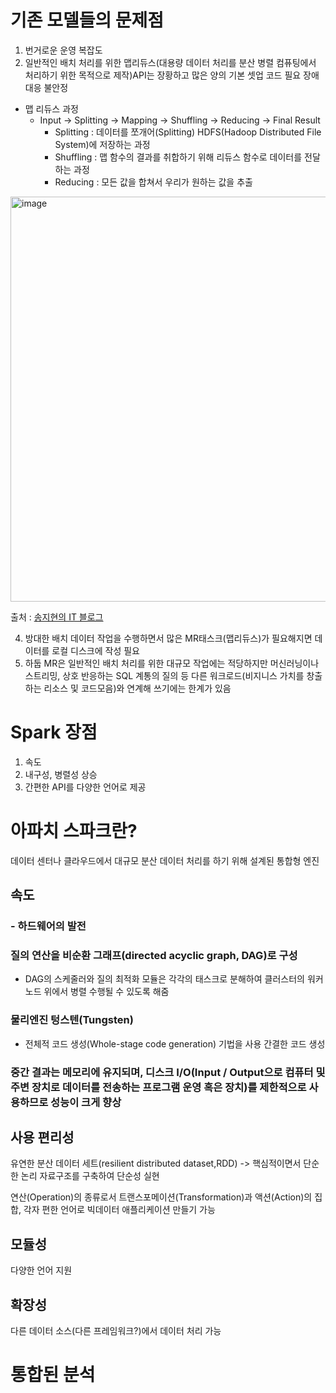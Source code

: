 # 기존 모델들의 문제점
1. 번거로운 운영 복잡도
2. 일반적인 배치 처리를 위한 맵리듀스(대용량 데이터 처리를 분산 병렬 컴퓨팅에서 처리하기 위한 목적으로 제작)API는 장황하고 많은 양의 기본 셋업 코드 필요 장애대응 불안정
  - 맵 리듀스 과정
    - Input -> Splitting -> Mapping -> Shuffling -> Reducing -> Final Result
      - Splitting : 데이터를 쪼개어(Splitting) HDFS(Hadoop Distributed File System)에 저장하는 과정
      - Shuffling : 맵 함수의 결과를 취합하기 위해 리듀스 함수로 데이터를 전달하는 과정
      - Reducing : 모든 값을 합쳐서 우리가 원하는 값을 추출
<img width="648" alt="image" src="https://user-images.githubusercontent.com/56191064/188806120-179ffd88-30cf-425f-96a7-3656e1e7b4e3.png">

출처 : [송지현의 IT 블로그](https://songsunbi.tistory.com/5)

4. 방대한 배치 데이터 작업을 수행하면서 많은 MR태스크(맵리듀스)가 필요해지면 데이터를 로컬 디스크에 작성 필요
5. 하둡 MR은 일반적인 배치 처리를 위한 대규모 작업에는 적당하지만 머신러닝이나 스트리밍, 상호 반응하는 SQL 계통의 질의 등 다른 워크로드(비지니스 가치를 창출하는 리소스 및 코드모음)와 연계해 쓰기에는 한계가 있음

# Spark 장점
1. 속도
2. 내구성, 병렬성 상승
3. 간편한 API를 다양한 언어로 제공

# 아파치 스파크란?
데이터 센터나 클라우드에서 대규모 분산 데이터 처리를 하기 위해 설계된 통합형 엔진
## 속도
### - 하드웨어의 발전
### 질의 연산을 비순환 그래프(directed acyclic graph, DAG)로 구성
  - DAG의 스케줄러와 질의 최적화 모듈은 각각의 태스크로 분해하여 클러스터의 워커 노드 위에서 병렬 수행될 수 있도록 해줌
### 물리엔진 텅스텐(Tungsten)
  - 전체적 코드 생성(Whole-stage code generation) 기법을 사용 간결한 코드 생성
### 중간 결과는 메모리에 유지되며, 디스크 I/O(Input / Output으로 컴퓨터 및 주변 장치로 데이터를 전송하는 프로그램 운영 혹은 장치)를 제한적으로 사용하므로 성능이 크게 향상

## 사용 편리성
유연한 분산 데이터 세트(resilient distributed dataset,RDD) -> 핵심적이면서 단순한 논리 자료구조를 구축하여 단순성 실현

연산(Operation)의 종류로서 트랜스포메이션(Transformation)과 액션(Action)의 집합, 각자 편한 언어로 빅데이터 애플리케이션 만들기 가능
## 모듈성
다양한 언어 지원
## 확장성
다른 데이터 소스(다른 프레임워크?)에서 데이터 처리 가능
# 통합된 분석

